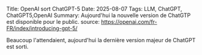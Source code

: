Title: OpenAI sort ChatGPT-5
Date: 2025-08-07
Tags: LLM, ChatGPT, ChatGPT5,OpenAI
Summary: Aujourd'hui la nouvelle version de ChatGTP est disponible pour le public.
source: https://openai.com/fr-FR/index/introducing-gpt-5/

Beaucoup l'attendaient, aujourd'hui la dernière version majeur de ChatGPT est sorti.



